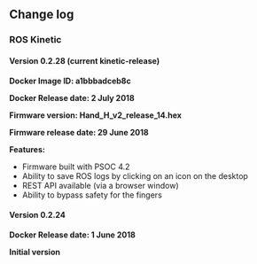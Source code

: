 ## Change log

### ROS Kinetic

#### Version 0.2.28 (current kinetic-release) 

**Docker Image ID: a1bbbadceb8c**

**Docker Release date: 2 July 2018**

**Firmware version: Hand_H_v2_release_14.hex**

**Firmware release date: 29 June 2018**

**Features:**
* Firmware built with PSOC 4.2
* Ability to save ROS logs by clicking on an icon on the desktop
* REST API available (via a browser window)
* Ability to bypass safety for the fingers

#### Version 0.2.24

**Docker Release date: 1 June 2018**

**Initial version**
